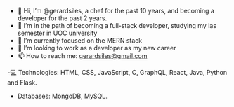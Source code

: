 - 👋 Hi, I’m @gerardsiles, a chef for the past 10 years, and becoming a developer for the past 2 years.
- 👀 I’m in the path of becoming a full-stack developer, studying my las semester in UOC university
- 🌱 I’m currently focused on the MERN stack
- 💞️ I’m looking to work as a developer as my new career
- 📫 How to reach me: gerardsiles@gmail.com


-💻 Technologies: HTML, CSS, JavaScript, C, GraphQL, React, Java, Python and Flask.
- Databases: MongoDB, MySQL.
